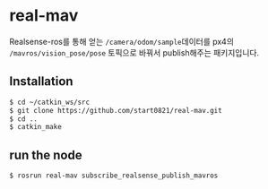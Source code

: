 # real-mav
Realsense-ros를 통해 얻는 `/camera/odom/sample`데이터를 px4의 `/mavros/vision_pose/pose` 토픽으로 바꿔서 publish해주는 패키지입니다.

## Installation
``` bash
$ cd ~/catkin_ws/src
$ git clone https://github.com/start0821/real-mav.git
$ cd ..
$ catkin_make
```

## run the node
```bash
$ rosrun real-mav subscribe_realsense_publish_mavros
```
